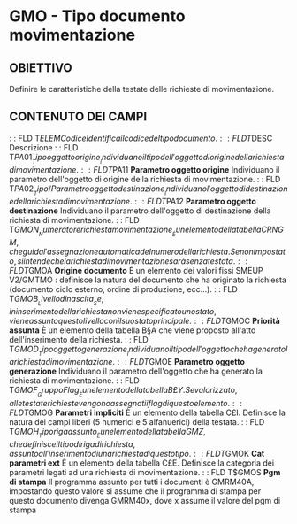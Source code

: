 # GMO - Tipo documento movimentazione
## OBIETTIVO
Definire le caratteristiche della testate delle richieste di movimentazione.
## CONTENUTO DEI CAMPI
 :  : FLD T$ELEM Codice
Identifica il codice del tipo documento.
 :  : FLD T$DESC Descrizione
 :  : FLD T$PA01 __Tipo oggetto origine__
Individuano il tipo dell'oggetto di origine della richiesta di movimentazione.
 :  : FLD T$PA11 __Parametro oggetto origine__
Individuano il parametro dell'oggetto di origine della richiesta di movimentazione.
 :  : FLD T$PA02 __Tipo/Parametro oggetto destinazione__
Individuano l'oggetto di destinazione della richiesta di movimentazione.
 :  : FLD T$PA12 __Parametro oggetto destinazione__
Individuano il parametro dell'oggetto di destinazione della richiesta di movimentazione.
 :  : FLD T$GMON __Numeratore richiesta movimentazione__
È un elemento della tabella CRNGM, che guida l'assegnazione automatica del numero della richiesta.
Se non impostato, si intende che la richiesta di movimentazione sarà senza testata.
 :  : FLD T$GMOA __Origine documento__
È un elemento dei valori fissi SMEUP V2/GMTMO :  definisce la natura del documento che ha originato la richiesta (documento ciclo esterno, ordine di produzione, ecc...).
 :  : FLD T$GMOB __Livello di nascita__
Se, in inserimento della richiesta non viene specificato uno stato, viene assunto questo livello con il suo stato principale.
 :  : FLD T$GMOC __Priorità assunta__
È un elemento della tabella B§A che viene proposto all'atto dell'inserimento della richiesta.
 :  : FLD T$GMOD __Tipo oggetto generazione__
Individuano il tipo dell'oggetto che ha generato la richiesta di movimentazione.
 :  : FLD T$GMOE __Parametro oggetto generazione__
Individuano il parametro dell'oggetto che ha generato la richiesta di movimentazione.
 :  : FLD T$GMOF __Gruppo Flag__
È un elemento della tabella B£Y. Se valorizzato, alle testate richieste vengono assegnati i flag di questo elemento.
 :  : FLD T$GMOG __Parametri impliciti__
È un elemento della tabella C£I. Definisce la natura dei campi liberi (5 numerici e 5 alfanuerici) della testata.
 :  : FLD T$GMOH __Tipo riga assunto__
È un elemento della tabella GMZ, che definisce il tipo di riga di richiesta, assunto all'inserimento di una richiesta di questo tipo.
 :  : FLD T$GMOK __Cat parametri ext__
È un elemento della tabella C£E. Definisce la categoria dei parametri legati ad una richiesta di movimentazione.
 :  : FLD T$GMOS __Pgm di stampa__
Il programma assunto per tutti i documenti è GMRM40A, impostando questo valore si assume che il programma di stampa per questo documento divenga GMRM40x, dove x assume il valore del pgm di stampa

